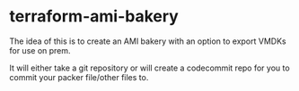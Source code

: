 # terraform-ami-bakery

The idea of this is to create an AMI bakery with an option to export VMDKs for use on prem.

It will either take a git repository or will create a codecommit repo for you to commit your packer file/other files to.

